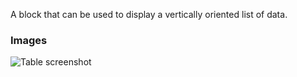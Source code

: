 A block that can be used to display a vertically oriented list of data.

### Images

![Table screenshot](https://gitlab.com/appsemble/appsemble/-/raw/0.20.41/config/assets/list.png)
